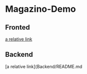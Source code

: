 # Magazino-Demo

## Fronted

[a relative link](Frontend/magazino-demo-frontend/README.md)

## Backend

[a relative link](Backend/README.md
